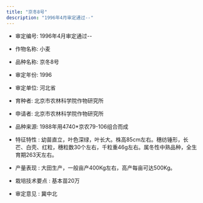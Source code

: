 ```yaml
---
title: "京冬8号"
description: "1996年4月审定通过--"
---
```

* 审定编号:  1996年4月审定通过--

*  作物名称:  小麦

*  品种名称:  京冬8号

*  审定年份:  1996

*  审定单位:  河北省

* 育种者:  北京市农林科学院作物研究所

*  申请者:  北京市农林科学院作物研究所

*  品种来源:  1988年用4740*京农79-106组合而成

*  特征特性 : 
幼苗直立，叶色深绿，叶长大。株高85cm左右。穗纺锤形，长芒、白壳、红粒，穗粒数30个左右，千粒重46g左右。属冬性中熟品种，全生育期263天左右。
 
*  产量表现 : 
大田生产，一般亩产400Kg左右，高产每亩可达500Kg。

*  栽培技术要点 : 
基本苗20万

*  审定意见 : 
冀中北
